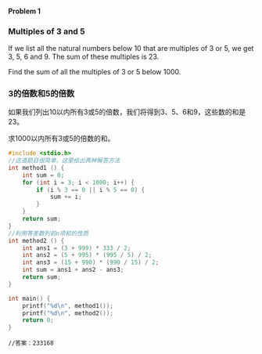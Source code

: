#### Problem 1

### Multiples of 3 and 5

If we list all the natural numbers below 10 that are multiples of 3 or 5, we get 3, 5, 6 and 9. The sum of these multiples is 23.

Find the sum of all the multiples of 3 or 5 below 1000.

### 3的倍数和5的倍数

如果我们列出10以内所有3或5的倍数，我们将得到3、5、6和9，这些数的和是23。

求1000以内所有3或5的倍数的和。

```c
#include <stdio.h>
//这道题目很简单，这里给出两种解答方法
int method1 () {
    int sum = 0;
    for (int i = 3; i < 1000; i++) {
        if (i % 3 == 0 || i % 5 == 0) {
            sum += i;
        }
    }
    return sum;
}
//利用等差数列前n项和的性质
int method2 () {
    int ans1 = (3 + 999) * 333 / 2;
    int ans2 = (5 + 995) * (995 / 5) / 2;
    int ans3 = (15 + 990) * (990 / 15) / 2;
    int sum = ans1 + ans2 - ans3;
    return sum;
}

int main() {
    printf("%d\n", method1());
    printf("%d\n", method2());
    return 0;
}

```

```
//答案：233168
```

